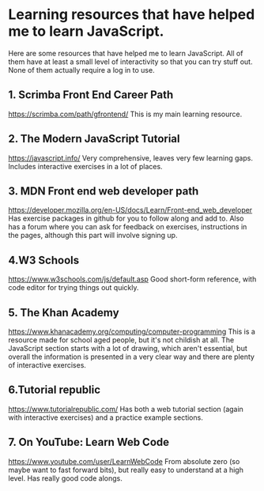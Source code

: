 # Learning resources that have helped me to learn JavaScript.

Here are some resources that have helped me to learn JavaScript.  All of them have
at least a small level of interactivity so that you can try stuff out.  None of them actually require a log in to use.

## 1. Scrimba Front End Career Path
https://scrimba.com/path/gfrontend/
This is my main learning resource.


## 2. The Modern JavaScript Tutorial 
https://javascript.info/
Very comprehensive, leaves very few learning gaps.  Includes interactive exercises in a lot of places.

## 3. MDN Front end web developer path
https://developer.mozilla.org/en-US/docs/Learn/Front-end_web_developer
Has exercise packages in github for you to follow along and add to.  Also has a forum where you can ask for feedback on exercises, instructions in the pages, although this part will involve signing up.

##  4.W3 Schools
https://www.w3schools.com/js/default.asp
Good short-form reference, with code editor for trying things out quickly.

## 5. The Khan Academy
https://www.khanacademy.org/computing/computer-programming
This is a resource made for school aged people, but it's not childish at all.  The JavaScript section starts with a lot of drawing, which aren't essential, but overall the information is presented in a very clear way and there are plenty of interactive exercises.  

## 6.Tutorial republic
https://www.tutorialrepublic.com/
Has both a web tutorial section (again with interactive exercises) and a practice example sections.

## 7. On YouTube: Learn Web Code
https://www.youtube.com/user/LearnWebCode
From absolute zero (so maybe want to fast forward bits), but really easy to understand at a high level. Has really good code alongs.
